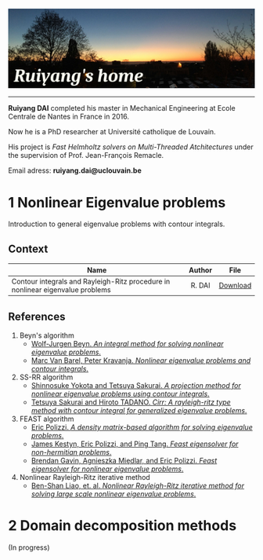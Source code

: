 ![alt text](./READMEFILES/homepage_pic.jpg "Homepage Pic")

---

**Ruiyang DAI** completed his master in Mechanical Engineering at Ecole Centrale de Nantes in France in 2016.

Now he is a PhD researcher at Université catholique de Louvain.

His project is _Fast Helmholtz solvers on Multi-Threaded Atchitectures_ under the supervision of Prof. Jean-François Remacle.

Email adress: __ruiyang.dai@uclouvain.be__

# 1 Nonlinear Eigenvalue problems

Introduction to general eigenvalue problems with contour integrals.

## Context 

| Name   | Author   | File     |
| ------ | :------: | :------: |
| Contour integrals and Rayleigh-Ritz procedure in nonlinear eigenvalue problems  | R. DAI | [Download](https://gitlab.com/ruiyang/blog/-/raw/master/READMEFILES/ci_rr_full.pdf?inline=false) |

## References
1. Beyn's algorithm 
    + [Wolf-Jurgen Beyn. *An integral method for solving nonlinear eigenvalue problems*.](https://www.sciencedirect.com/science/article/pii/S0024379511002540)
    + [Marc Van Barel, Peter Kravanja. *Nonlinear eigenvalue problems and contour integrals*.](https://www.sciencedirect.com/science/article/pii/S037704271500374X)
2. SS-RR algorithm 
    + [Shinnosuke Yokota and Tetsuya Sakurai. *A projection method for nonlinear eigenvalue problems using contour integrals*.](https://www.jstage.jst.go.jp/article/jsiaml/5/0/5_41/_article/-char/en)
    + [Tetsuya Sakurai and Hiroto TADANO. *Cirr: A rayleigh-ritz type method with contour integral for generalized eigenvalue problems*.](https://projecteuclid.org/download/pdf_1/euclid.hokmj/1272848031)
3. FEAST algorithm 
    + [Eric Polizzi. *A density matrix-based algorithm for solving eigenvalue problems*.](https://arxiv.org/pdf/0901.2665.pdf)
    + [James Kestyn, Eric Polizzi, and Ping Tang. *Feast eigensolver for non-hermitian problems*.](https://arxiv.org/pdf/1506.04463.pdf)
    + [Brendan Gavin, Agnieszka Miȩdlar, and Eric Polizzi. *Feast eigensolver for nonlinear eigenvalue problems*.](https://arxiv.org/pdf/1801.09794.pdf)
4. Nonlinear Rayleigh-Ritz iterative method
    + [Ben-Shan Liao, et. al. *Nonlinear Rayleigh-Ritz iterative method for solving large scale nonlinear eigenvalue problems*.](https://projecteuclid.org/download/pdf_1/euclid.twjm/1500405872)

# 2 Domain decomposition methods

(In progress)
